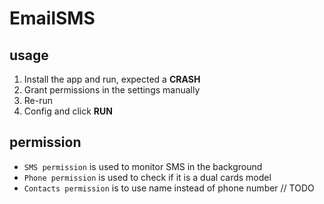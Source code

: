 # EmailSMS

## usage
1. Install the app and run, expected a **CRASH**
1. Grant permissions in the settings manually
1. Re-run
1. Config and click **RUN**

## permission
- `SMS permission` is used to monitor SMS in the background
- `Phone permission` is used to check if it is a dual cards model
- `Contacts permission` is to use name instead of phone number // TODO
